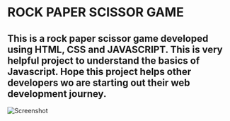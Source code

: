 # **ROCK PAPER SCISSOR GAME**

## This is a rock paper scissor game developed using HTML, CSS and JAVASCRIPT. This is very helpful project to understand the basics of Javascript. Hope this project helps other developers wo are starting out their web development journey.

![Screenshot](/WebArena/Rock-Paper-Scissor/rock-paper-scissor.png)
